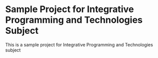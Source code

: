 # Sample Project for Integrative Programming and Technologies Subject
This is a sample project for Integrative Programming and Technologies subject
